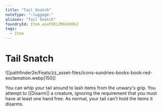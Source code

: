 ```yaml
---
title: "Tail Snatch"
noteType: ":luggage:"
aliases: "Tail Snatch"
foundryId: Item.aoxFERiZMGkhD9b2
tags:
  - Item
---
```


# Tail Snatch
![[pathfinder2e/Feats/zz_asset-files/icons-sundries-books-book-red-exclamation.webp|150]]

You can whip your tail around to lash items from the unwary's grip. You attempt to [[Disarm]] a creature, ignoring the requirement that you must have at least one hand free. As normal, your tail can't hold the items it disarms.
